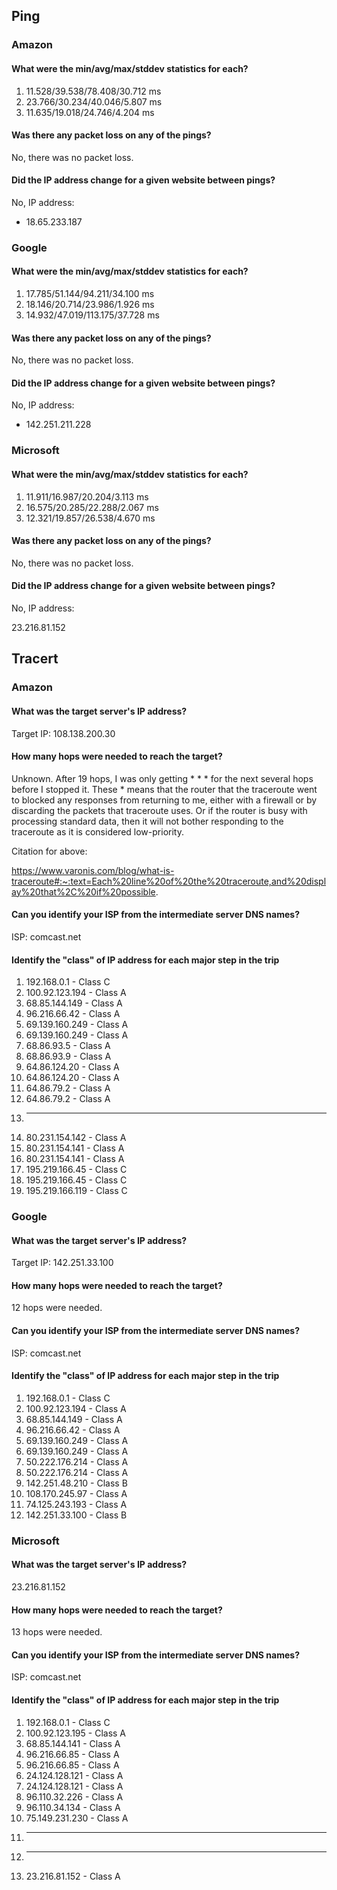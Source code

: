 
## Ping


### Amazon

#### What were the min/avg/max/stddev statistics for each?


1. 11.528/39.538/78.408/30.712 ms
2. 23.766/30.234/40.046/5.807 ms
3. 11.635/19.018/24.746/4.204 ms

#### Was there any packet loss on any of the pings?

No, there was no packet loss.

#### Did the IP address change for a given website between pings?

No, IP address:

- 18.65.233.187


### Google

#### What were the min/avg/max/stddev statistics for each?

1. 17.785/51.144/94.211/34.100 ms
2. 18.146/20.714/23.986/1.926 ms
3. 14.932/47.019/113.175/37.728 ms

#### Was there any packet loss on any of the pings?

No, there was no packet loss.

#### Did the IP address change for a given website between pings?

No, IP address:

- 142.251.211.228


### Microsoft

#### What were the min/avg/max/stddev statistics for each?

1. 11.911/16.987/20.204/3.113 ms
2. 16.575/20.285/22.288/2.067 ms
3. 12.321/19.857/26.538/4.670 ms

#### Was there any packet loss on any of the pings?

No, there was no packet loss.

#### Did the IP address change for a given website between pings?

No, IP address:

23.216.81.152



## Tracert

### Amazon

#### What was the target server's IP address?

Target IP: 108.138.200.30

#### How many hops were needed to reach the target?

Unknown. After 19 hops, I was only getting * * * for the next several hops before I stopped it. These * means that the router that the traceroute went to blocked any responses from returning to me, either with a firewall or by discarding the packets that traceroute uses. Or if the router is busy with processing standard data, then it will not bother responding to the traceroute as it is considered low-priority.

Citation for above:

https://www.varonis.com/blog/what-is-traceroute#:~:text=Each%20line%20of%20the%20traceroute,and%20display%20that%2C%20if%20possible.

#### Can you identify your ISP from the intermediate server DNS names?

ISP: comcast.net

#### Identify the "class" of IP address for each major step in the trip

1. 192.168.0.1 - Class C
2. 100.92.123.194 - Class A
3. 68.85.144.149 - Class A
4. 96.216.66.42 - Class A
5. 69.139.160.249 - Class A
6. 69.139.160.249 - Class A
7. 68.86.93.5 - Class A
8. 68.86.93.9 - Class A
9. 64.86.124.20 - Class A
10. 64.86.124.20 - Class A
11. 64.86.79.2 - Class A
12. 64.86.79.2 - Class A
13. * * *
14. 80.231.154.142 - Class A
15. 80.231.154.141 - Class A
16. 80.231.154.141 - Class A
17. 195.219.166.45 - Class C
18. 195.219.166.45 - Class C
19. 195.219.166.119 - Class C


### Google

#### What was the target server's IP address?

Target IP: 142.251.33.100

#### How many hops were needed to reach the target?

12 hops were needed.

#### Can you identify your ISP from the intermediate server DNS names?

ISP: comcast.net

#### Identify the "class" of IP address for each major step in the trip

1. 192.168.0.1 - Class C
2. 100.92.123.194 - Class A
3. 68.85.144.149 - Class A
4. 96.216.66.42 - Class A
5. 69.139.160.249 - Class A
6. 69.139.160.249 - Class A
7. 50.222.176.214 - Class A
8. 50.222.176.214 - Class A
9. 142.251.48.210 - Class B
10. 108.170.245.97 - Class A
11. 74.125.243.193 - Class A
12. 142.251.33.100 - Class B


### Microsoft


#### What was the target server's IP address?

23.216.81.152

#### How many hops were needed to reach the target?

13 hops were needed.

#### Can you identify your ISP from the intermediate server DNS names?

ISP: comcast.net

#### Identify the "class" of IP address for each major step in the trip

1. 192.168.0.1 - Class C
2. 100.92.123.195 - Class A
3. 68.85.144.141 - Class A
4. 96.216.66.85 - Class A
5. 96.216.66.85 - Class A
6. 24.124.128.121 - Class A
7. 24.124.128.121 - Class A
8. 96.110.32.226 - Class A
9. 96.110.34.134 - Class A
10. 75.149.231.230 - Class A
11. * * *
12. * * *
13. 23.216.81.152 - Class A


